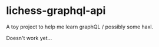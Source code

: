 # lichess-graphql-api

A toy project to help me learn graphQL / possibly some haxl.

Doesn't work yet...
